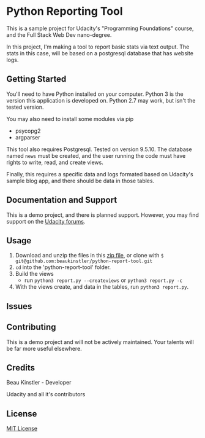 Python Reporting Tool
================

This is a sample project for Udacity's "Programming Foundations" course, and the Full Stack Web Dev nano-degree.

In this project, I'm making a tool to report basic stats via text output.  The stats in this case, will be based on a postgresql database that has website logs.

Getting Started
---------------

You'll need to have Python installed on your computer. Python 3 is the version this application is developed on. Python 2.7 may work, but isn't the tested version.

You may also need to install some modules via pip

- psycopg2
- argparser

This tool also requires Postgresql. Tested on version 9.5.10. The database named `news` must be created, and the user running the code must have rights to write, read, and create views.

Finally, this requires a specific data and logs formated based on Udacity's sample blog app, and there should be data in those tables.

Documentation and Support
-------------------------

This is a demo project, and there is planned support. However, you may find support on the [Udacity forums](https://discussions.udacity.com/).

Usage
-----

1. Download and unzip the files in this [zip file](https://github.com/beaukinstler/python-report-tool/archive/master.zip), 
or clone with `$ git@github.com:beaukinstler/python-report-tool.git`
1. `cd` into the 'python-report-tool' folder.
1. Build the views
    - run `python3 report.py --createviews` or `python3 report.py -c`
1. With the views create, and data in the tables, run `python3 report.py`.


Issues
------

Contributing
------------

This is a demo project and will not be actively maintained. Your talents will be far more useful elsewhere.

Credits
-------

Beau Kinstler - Developer

Udacity and all it's contributors

License
-------

[MIT License](https://opensource.org/licenses/mit-license)
